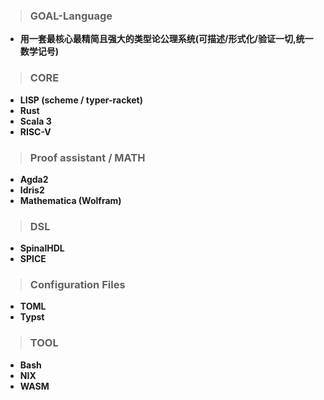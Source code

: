 > ### GOAL-Language
- **用一套最核心最精简且强大的类型论公理系统(可描述/形式化/验证一切,统一数学记号)**

> ### CORE
 - **LISP (scheme / typer-racket)** 
 - **Rust**
 - **Scala 3**
 - **RISC-V**


> ### Proof assistant / MATH
- **Agda2**
- **Idris2**
- **Mathematica (Wolfram)**


> ### DSL
- **SpinalHDL**
- **SPICE**


> ### Configuration Files
- **TOML**
- **Typst**  

> ### TOOL
- **Bash**
- **NIX**
- **WASM**

